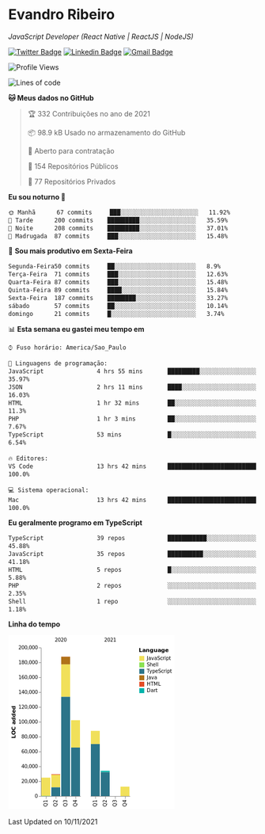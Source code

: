 # Evandro **Ribeiro**

*JavaScript Developer (React Native | ReactJS | NodeJS)*

[![Twitter Badge](https://img.shields.io/badge/-@ribeiroevandro-201B2D?style=flat-square&labelColor=201B2D&logo=twitter&logoColor=white&link=https://twitter.com/ribeiroevandro)](https://twitter.com/ribeiroevandro) 
[![Linkedin Badge](https://img.shields.io/badge/-Evandro%20Ribeiro-201B2D?style=flat-square&logo=Linkedin&logoColor=white&link=https://www.linkedin.com/in/ribeiroevandro)](https://www.linkedin.com/in/ribeiroevandro) 
[![Gmail Badge](https://img.shields.io/badge/-oi@ribeiroevandro.com.br-201B2D?style=flat-square&logo=Gmail&logoColor=white&link=mailto:oi@ribeiroevandro.com.br)](mailto:oi@ribeiroevandro.com.br)


<!--START_SECTION:waka-->
![Profile Views](http://img.shields.io/badge/Visualizac%C3%B5es%20do%20perfil-4-blue)

![Lines of code](https://img.shields.io/badge/Desde%20o%20Hello%20World%20eu%20escrevi-478716%20linhas%20de%20c%C3%B3digo-blue)

**🐱 Meus dados no GitHub** 

> 🏆 332 Contribuições no ano de 2021
 > 
> 📦 98.9 kB Usado no armazenamento do GitHub 
 > 
> 💼 Aberto para contratação
 > 
> 📜 154 Repositórios Públicos 
 > 
> 🔑 77 Repositórios Privados  
 > 
**Eu sou noturno 🦉** 

```text
🌞 Manhã      67 commits     ███░░░░░░░░░░░░░░░░░░░░░░   11.92% 
🌆 Tarde      200 commits    █████████░░░░░░░░░░░░░░░░   35.59% 
🌃 Noite      208 commits    █████████░░░░░░░░░░░░░░░░   37.01% 
🌙 Madrugada  87 commits     ███░░░░░░░░░░░░░░░░░░░░░░   15.48%

```
📅 **Sou mais produtivo em Sexta-Feira** 

```text
Segunda-Feira50 commits     ██░░░░░░░░░░░░░░░░░░░░░░░   8.9% 
Terça-Feira  71 commits     ███░░░░░░░░░░░░░░░░░░░░░░   12.63% 
Quarta-Feira 87 commits     ███░░░░░░░░░░░░░░░░░░░░░░   15.48% 
Quinta-Feira 89 commits     ████░░░░░░░░░░░░░░░░░░░░░   15.84% 
Sexta-Feira  187 commits    ████████░░░░░░░░░░░░░░░░░   33.27% 
sábado       57 commits     ██░░░░░░░░░░░░░░░░░░░░░░░   10.14% 
domingo      21 commits     █░░░░░░░░░░░░░░░░░░░░░░░░   3.74%

```


📊 **Esta semana eu gastei meu tempo em** 

```text
⌚︎ Fuso horário: America/Sao_Paulo

💬 Linguagens de programação: 
JavaScript               4 hrs 55 mins       █████████░░░░░░░░░░░░░░░░   35.97% 
JSON                     2 hrs 11 mins       ████░░░░░░░░░░░░░░░░░░░░░   16.03% 
HTML                     1 hr 32 mins        ██░░░░░░░░░░░░░░░░░░░░░░░   11.3% 
PHP                      1 hr 3 mins         ██░░░░░░░░░░░░░░░░░░░░░░░   7.67% 
TypeScript               53 mins             █░░░░░░░░░░░░░░░░░░░░░░░░   6.54%

🔥 Editores: 
VS Code                  13 hrs 42 mins      █████████████████████████   100.0%

💻 Sistema operacional: 
Mac                      13 hrs 42 mins      █████████████████████████   100.0%

```

**Eu geralmente programo em TypeScript** 

```text
TypeScript               39 repos            ███████████░░░░░░░░░░░░░░   45.88% 
JavaScript               35 repos            ██████████░░░░░░░░░░░░░░░   41.18% 
HTML                     5 repos             █░░░░░░░░░░░░░░░░░░░░░░░░   5.88% 
PHP                      2 repos             ░░░░░░░░░░░░░░░░░░░░░░░░░   2.35% 
Shell                    1 repo              ░░░░░░░░░░░░░░░░░░░░░░░░░   1.18%

```


**Linha do tempo**

![Chart not found](https://raw.githubusercontent.com/ribeiroevandro/ribeiroevandro/master/charts/bar_graph.png) 


 Last Updated on 10/11/2021
<!--END_SECTION:waka-->
